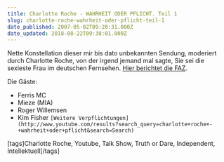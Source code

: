 ```yaml
---
title: Charlotte Roche - WAHRHEIT ODER PFLICHT. Teil 1
slug: charlotte-roche-wahrheit-oder-pflicht-teil-1
date_published: 2007-05-02T09:20:31.000Z
date_updated: 2018-08-22T09:38:01.000Z
---
```


Nette Konstellation dieser mir bis dato unbekannten Sendung, moderiert durch Charlotte Roche, von der irgend jemand mal sagte, Sie sei die sexieste Frau im deutschen Fernsehen. [Hier berichtet die FAZ](http://www.faz.net/s/RubE219BC35AB30426197C224F193F54B1B/Doc~E9743FBCDBE624512801BBDF96C3B0CD7~ATpl~Ecommon~Scontent.html).

Die Gäste:

- Ferris MC
- Mieze (MIA)
- Roger Willemsen
- Kim Fisher
`[Weitere Verpflichtungen](http://www.youtube.com/results?search_query=charlotte+roche+-+wahrheit+oder+pflicht&search=Search)`

[tags]Charlotte Roche, Youtube, Talk Show, Truth or Dare, Independent, Intellektuell[/tags]
